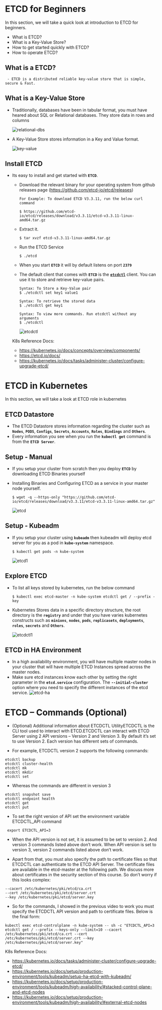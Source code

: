 # ETCD for Beginners

  In this section, we will take a quick look at introduction to ETCD for beginners. 
  - What is ETCD?
  - What is a Key-Value Store?
  - How to get started quickly with ETCD?
  - How to operate ETCD?
  
 ## What is a ETCD?
     - ETCD is a distributed reliable key-value store that is simple, secure & Fast.
     
## What is a Key-Value Store
   - Traditionally, databases have been in tabular format, you must have heared about SQL or Relational databases. They store data in rows and columns
       
     ![relational-dbs](../images/relational-dbs.PNG)
     
   - A Key-Value Store stores information in a Key and Value format.
       
     ![key-value](../images/key-value.PNG)
       
## Install ETCD
   - Its easy to install and get started with **`ETCD`**.
     - Download the relevant binary for your operating system from github releases page (https://github.com/etcd-io/etcd/releases)
       ```
       For Example: To download ETCD V3.3.11, run the below curl command
         
       $ https://github.com/etcd-io/etcd/releases/download/v3.3.11/etcd-v3.3.11-linux-amd64.tar.gz
       ```
     - Extract it.
       ```
       $ tar xvzf etcd-v3.3.11-linux-amd64.tar.gz 
       ```
     - Run the ETCD Service
       ```
       $ ./etcd
       ```
     - When you start **`ETCD`** it will by default listens on port **`2379`**
      - The default client that comes with **`ETCD`** is the [**`etcdctl`**](https://github.com/etcd-io/etcd/tree/main/etcdctl) client. You can use it to store and retrieve key-value pairs.
        ```
        Syntax: To Store a Key-Value pair
        $ ./etcdctl set key1 value1
        ```
        ```
        Syntax: To retrieve the stored data
        $ ./etcdctl get key1
        ```
        ```
        Syntax: To view more commands. Run etcdctl without any arguments
        $ ./etcdctl
        ```
        
        ![etcdctl](../images/etcdctl.PNG)
        
       K8s Reference Docs:
       - https://kubernetes.io/docs/concepts/overview/components/
       - https://etcd.io/docs/
       - https://kubernetes.io/docs/tasks/administer-cluster/configure-upgrade-etcd/
       


# ETCD in Kubernetes

In this section, we will take a look at ETCD role in kubernetes

## ETCD Datastore
- The ETCD Datastore stores information regarding the cluster such as **`Nodes`**, **`PODS`**, **`Configs`**, **`Secrets`**, **`Accounts`**, **`Roles`**, **`Bindings`** and **`Others`**.
- Every information you see when you run the **`kubectl get`** command is from the **`ETCD Server`**.

## Setup - Manual
- If you setup your cluster from scratch then you deploy **`ETCD`** by downloading ETCD Binaries yourself
- Installing Binaries and Configuring ETCD as a service in your master node yourself.
  ```
  $ wget -q --https-only "https://github.com/etcd-io/etcd/releases/download/v3.3.11/etcd-v3.3.11-linux-amd64.tar.gz"
  ```

  ![etcd](../images/etcd.PNG)
  
## Setup - Kubeadm
- If you setup your cluster using **`kubeadm`** then kubeadm will deploy etcd server for you as a pod in **`kube-system`** namespace.
  ```
  $ kubectl get pods -n kube-system
  ```
  ![etcd1](../images/etcd1.PNG)

## Explore ETCD
- To list all keys stored by kubernetes, run the below command
  ```
  $ kubectl exec etcd-master -n kube-system etcdctl get / --prefix -key
  ```
- Kubernetes Stores data in a specific directory structure, the root directory is the **`registry`** and under that you have varies kubernetes constructs such as **`minions`**, **`nodes`**, **`pods`**, **`replicasets`**, **`deployments`**, **`roles`**, **`secrets`** and **`Others`**.
  
  ![etcdctl1](../images/etcdctl1.PNG)

## ETCD in HA Environment
   - In a high availability environment, you will have multiple master nodes in your cluster that will have multiple ETCD Instances spread across the master nodes.
   - Make sure etcd instances know each other by setting the right parameter in the **`etcd.service`** configuration. The **`--initial-cluster`** option where you need to specify the different instances of the etcd service.
     ![etcd-ha](../images/etcd-ha.PNG)


# ETCD – Commands (Optional)

- (Optional) Additional information about ETCDCTL UtilityETCDCTL is the CLI tool used to interact with ETCD.ETCDCTL can interact with ETCD Server using 2 API versions – Version 2 and Version 3.  By default it’s set to use Version 2. Each version has different sets of commands.

- For example, ETCDCTL version 2 supports the following commands:

```
etcdctl backup
etcdctl cluster-health
etcdctl mk
etcdctl mkdir
etcdctl set
```

- Whereas the commands are different in version 3

```
etcdctl snapshot save
etcdctl endpoint health
etcdctl get
etcdctl put
```

- To set the right version of API set the environment variable ETCDCTL_API command

` export ETCDCTL_API=3`  

- When the API version is not set, it is assumed to be set to version 2. And version 3 commands listed above don’t work. When API version is set to version 3, version 2 commands listed above don’t work.

- Apart from that, you must also specify the path to certificate files so that ETCDCTL can authenticate to the ETCD API Server. The certificate files are available in the etcd-master at the following path. We discuss more about certificates in the security section of this course. So don’t worry if this looks complex:

```
--cacert /etc/kubernetes/pki/etcd/ca.crt
--cert /etc/kubernetes/pki/etcd/server.crt
--key /etc/kubernetes/pki/etcd/server.key
```


- So for the commands, I showed in the previous video to work you must specify the ETCDCTL API version and path to certificate files. Below is the final form:

```
kubectl exec etcd-controlplane -n kube-system -- sh -c "ETCDCTL_API=3 etcdctl get / --prefix --keys-only --limit=10 --cacert /etc/kubernetes/pki/etcd/ca.crt --cert /etc/kubernetes/pki/etcd/server.crt --key /etc/kubernetes/pki/etcd/server.key"
```







K8s Reference Docs:
- https://kubernetes.io/docs/tasks/administer-cluster/configure-upgrade-etcd/
- https://kubernetes.io/docs/setup/production-environment/tools/kubeadm/setup-ha-etcd-with-kubeadm/
- https://kubernetes.io/docs/setup/production-environment/tools/kubeadm/high-availability/#stacked-control-plane-and-etcd-nodes
- https://kubernetes.io/docs/setup/production-environment/tools/kubeadm/high-availability/#external-etcd-nodes

